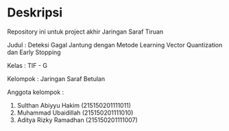 # Deskripsi

Repository ini untuk project akhir Jaringan Saraf Tiruan 

Judul : Deteksi Gagal Jantung dengan Metode Learning Vector Quantization dan Early Stopping

Kelas : TIF - G

Kelompok : Jaringan Saraf Betulan

Anggota kelompok : <br>
 1. Sulthan Abiyyu Hakim (215150201111011) <br>
 2. Muhammad Ubaidillah (215150201111010) <br>
 3. Aditya Rizky Ramadhan (215150201111007) <br>
